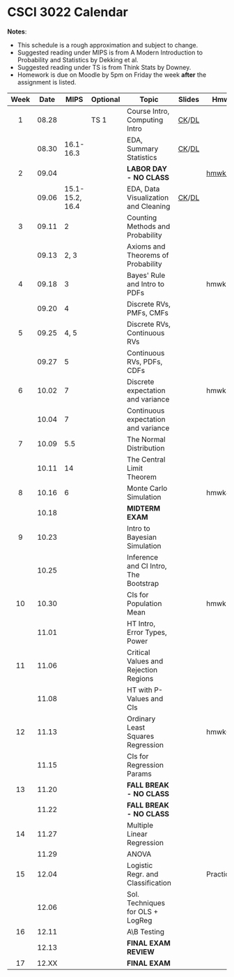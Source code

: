 # CSCI 3022 Calendar

**Notes**:
- This schedule is a rough approximation and subject to change.
- Suggested reading under MIPS is from A Modern Introduction to Probability and Statistics by Dekking et al. 
- Suggested reading under TS is from Think Stats by Downey. 
- Homework is due on Moodle by 5pm on Friday the week **after** the assignment is listed. 

|Week	| Date 		   | MIPS                 | Optional |        Topic             	       | Slides       | Hmwk  	  | 
|:-----:|:------------:| ---------------------|----------|-------------------------------------|--------------|-----------|
|1      | 08.28        |                      | TS 1     |Course Intro, Computing Intro 	   |[CK](https://goo.gl/JmqTbf)/[DL](https://github.com/dblarremore/csci3022/raw/master/3022_lec1_larremore.pdf)|| 
|       | 08.30        | 16.1-16.3            |          |EDA, Summary Statistics 			   |[CK](https://goo.gl/xt5Lvp)/[DL](https://github.com/dblarremore/csci3022/raw/master/3022_lec2_larremore.pdf) || 
|2      | 09.04        |                      |          |**LABOR DAY - NO CLASS**             |			    |	[hmwk1](https://github.com/chrisketelsen/csci3022/tree/master/hmwk/hmwk01)	| 
|       | 09.06        | 15.1-15.2, 16.4      |          |EDA, Data Visualization and Cleaning |[CK](https://goo.gl/RCJ9fh)/[DL](https://github.com/dblarremore/csci3022/raw/master/3022_lec3_larremore.pdf) || 
|3      | 09.11        | 2                    |          |Counting Methods and Probability     |			    |			| 
|       | 09.13        | 2, 3                 |          |Axioms and Theorems of Probability   |			    |			| 
|4      | 09.18        | 3                    |          |Bayes' Rule and Intro to PDFs		   |                |	hmwk2	| 
|       | 09.20        | 4                    |          |Discrete RVs, PMFs, CMFs             |			    |			| 
|5      | 09.25        | 4, 5                 |          |Discrete RVs, Continuous RVs		   |			    |			| 
|       | 09.27        | 5                    |          |Continuous RVs, PDFs, CDFs           |			    |			| 
|6      | 10.02        | 7                    |          |Discrete expectation and variance    |			    |	hmwk3	| 
|       | 10.04        | 7                    |          |Continuous expectation and variance  |				| 			|
|7      | 10.09        | 5.5                  |          |The Normal Distribution              |			    |			| 
|       | 10.11        | 14                   |          |The Central Limit Theorem            |			    |			| 
|8      | 10.16        | 6                    |          |Monte Carlo Simulation               |			    |	hmwk4	| 
|       | 10.18        |                      |          |**MIDTERM EXAM**                     |			    |			| 
|9      | 10.23        |                      |          |Intro to Bayesian Simulation         |			    |			| 
|       | 10.25        |                      |          |Inference and CI Intro, The Bootstrap| 		        |			| 
|10     | 10.30        |                      |          |CIs for Population Mean              |			    |	hmwk5	| 
|       | 11.01        |                      |          |HT Intro, Error Types, Power         |			    |			| 
|11     | 11.06        |                      |          |Critical Values and Rejection Regions|			    |			| 
|       | 11.08        |                      |          |HT with P-Values and CIs             |			    |			| 
|12     | 11.13        |                      |          |Ordinary Least Squares Regression    |			    |	hmwk6	| 
|       | 11.15        |                      |          |CIs for Regression Params            |			    |			| 
|13     | 11.20        |                      |          |**FALL BREAK - NO CLASS**            |			    |			| 
|       | 11.22        |                      |          |**FALL BREAK - NO CLASS**            |			    |			| 
|14     | 11.27        |                      |          |Multiple Linear Regression           |			    |			| 
|       | 11.29        |                      |          |ANOVA    							   |			    |			| 
|15     | 12.04        |                      |          |Logistic Regr. and Classification    |			    | Practicum	| 
|       | 12.06        |                      |          |Sol. Techniques for OLS + LogReg     |			    |			| 
|16     | 12.11        |                      |          |A\B Testing					       |			    |			| 
|       | 12.13        |                      |          |**FINAL EXAM REVIEW**                |			    |			| 
|17     | 12.XX        |                      |          |**FINAL EXAM**                       |			    |			| 
